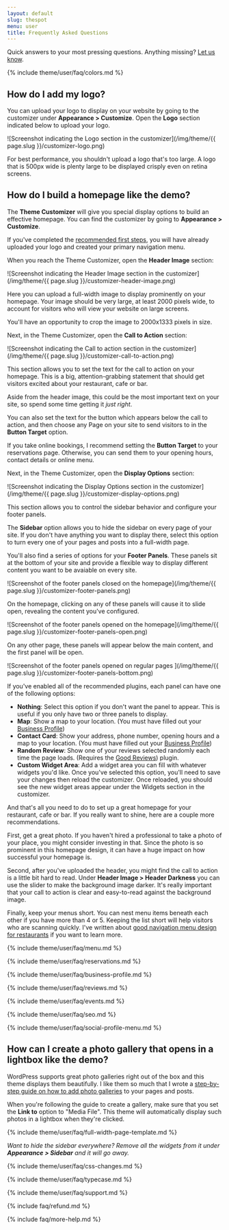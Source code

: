 ```yaml
---
layout: default
slug: thespot
menu: user
title: Frequently Asked Questions
---
```

Quick answers to your most pressing questions. Anything missing? [Let us know](https://www.fivestarplugins.com/support-center/).

{% include theme/user/faq/colors.md %}

## <a name="logo"></a> How do I add my logo?

You can upload your logo to display on your website by going to the customizer under **Appearance > Customize**. Open the **Logo** section indicated below to upload your logo.

![Screenshot indicating the Logo section in the customizer](/img/theme/{{ page.slug }}/customizer-logo.png)

For best performance, you shouldn't upload a logo that's too large. A logo that is 500px wide is plenty large to be displayed crisply even on retina screens.

## <a name="homepage"></a> How do I build a homepage like the demo?

The **Theme Customizer** will give you special display options to build an effective homepage. You can find the customizer by going to **Appearance > Customize**.

If you've completed the [recommended first steps](getting-started/first-steps), you will have already uploaded your logo and created your primary navigation menu.

When you reach the Theme Customizer, open the **Header Image** section:

![Screenshot indicating the Header Image section in the customizer](/img/theme/{{ page.slug }}/customizer-header-image.png)

Here you can upload a full-width image to display prominently on your homepage. Your image should be very large, at least 2000 pixels wide, to account for visitors who will view your website on large screens.

You'll have an opportunity to crop the image to 2000x1333 pixels in size.

Next, in the Theme Customizer, open the **Call to Action** section:

![Screenshot indicating the Call to action section in the customizer](/img/theme/{{ page.slug }}/customizer-call-to-action.png)

This section allows you to set the text for the call to action on your homepage. This is a big, attention-grabbing statement that should get visitors excited about your restaurant, cafe or bar.

Aside from the header image, this could be the most important text on your site, so spend some time getting it *just right*.

You can also set the text for the button which appears below the call to action, and then choose any Page on your site to send visitors to in the **Button Target** option.

If you take online bookings, I recommend setting the **Button Target** to your reservations page. Otherwise, you can send them to your opening hours, contact details or online menu.

Next, in the Theme Customizer, open the **Display Options** section:

![Screenshot indicating the Display Options section in the customizer](/img/theme/{{ page.slug }}/customizer-display-options.png)

This section allows you to control the sidebar behavior and configure your footer panels.

The **Sidebar** option allows you to hide the sidebar on every page of your site. If you don't have anything you want to display there, select this option to turn every one of your pages and posts into a full-width page.

You'll also find a series of options for your **Footer Panels**. These panels sit at the bottom of your site and provide a flexible way to display different content you want to be avaiable on every site.

![Screenshot of the footer panels closed on the homepage](/img/theme/{{ page.slug }}/customizer-footer-panels.png)

On the homepage, clicking on any of these panels will cause it to slide open, revealing the content you've configured.

![Screenshot of the footer panels opened on the homepage](/img/theme/{{ page.slug }}/customizer-footer-panels-open.png)

On any other page, these panels will appear below the main content, and the first panel will be open.

![Screenshot of the footer panels opened on regular pages ](/img/theme/{{ page.slug }}/customizer-footer-panels-bottom.png)

If you've enabled all of the recommended plugins, each panel can have one of the following options:

- **Nothing**: Select this option if you don't want the panel to appear. This is useful if you only have two or three panels to display.
- **Map**: Show a map to your location. (You must have filled out your [Business Profile](getting-started/first-steps#set-up-your-business-profile))
- **Contact Card**: Show your address, phone number, opening hours and a map to your location. (You must have filled out your [Business Profile](getting-started/first-steps#set-up-your-business-profile))
- **Random Review**: Show one of your reviews selected randomly each time the page loads. (Requires the [Good Reviews](plugins#good-reviews-wp)) plugin.
- **Custom Widget Area**: Add a widget area you can fill with whatever widgets you'd like. Once you've selected this option, you'll need to save your changes then reload the customizer. Once reloaded, you should see the new widget areas appear under the Widgets section in the customizer.

And that's all you need to do to set up a great homepage for your restaurant, cafe or bar. If you really want to shine, here are a couple more recommendations.

First, get a great photo. If you haven't hired a professional to take a photo of your place, you might consider investing in that. Since the photo is so prominent in this homepage design, it can have a huge impact on how successful your homepage is.

Second, after you've uploaded the header, you might find the call to action is a little bit hard to read. Under **Header Image > Header Darkness** you can use the slider to make the background image darker. It's really important that your call to action is clear and easy-to-read against the background image.

Finally, keep your menus short. You can nest menu items beneath each other if you have more than 4 or 5. Keeping the list short will help visitors who are scanning quickly. I've written about [good navigation menu design for restaurants](https://www.fivestarplugins.com/2016/04/19/build-good-navigation-menu-restaurants/) if you want to learn more.

{% include theme/user/faq/menu.md %}

{% include theme/user/faq/reservations.md %}

{% include theme/user/faq/business-profile.md %}

{% include theme/user/faq/reviews.md %}

{% include theme/user/faq/events.md %}

{% include theme/user/faq/seo.md %}

{% include theme/user/faq/social-profile-menu.md %}

## <a name="photo-gallery"></a> How can I create a photo gallery that opens in a lightbox like the demo?

WordPress supports great photo galleries right out of the box and this theme displays them beautifully. I like them so much that I wrote a [step-by-step guide on how to add photo galleries](https://www.fivestarplugins.com/2015/12/08/creating-photo-galleries-the-wordpress-way/) to your pages and posts.

When you're following the guide to create a gallery, make sure that you set the **Link to** option to "Media File". This theme will automatically display such photos in a lightbox when they're clicked.

{% include theme/user/faq/full-width-page-template.md %}

*Want to hide the sidebar everywhere? Remove all the widgets from it under __Appearance > Sidebar__ and it will go away.*

{% include theme/user/faq/css-changes.md %}

{% include theme/user/faq/typecase.md %}

{% include theme/user/faq/support.md %}

{% include faq/refund.md %}

{% include faq/more-help.md %}
